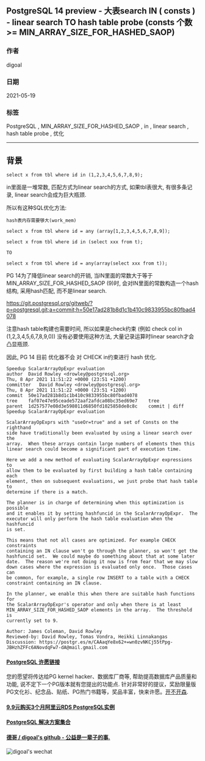 ## PostgreSQL 14 preview - 大表search IN ( consts ) - linear search TO hash table probe (consts 个数>= MIN_ARRAY_SIZE_FOR_HASHED_SAOP)  
    
### 作者    
digoal    
    
### 日期    
2021-05-19     
    
### 标签    
PostgreSQL , MIN_ARRAY_SIZE_FOR_HASHED_SAOP , in , linear search , hash table probe , 优化      
    
----    
    
## 背景    
  
```  
select x from tbl where id in (1,2,3,4,5,6,7,8,9);   
```  
  
in里面是一堆常数, 匹配方式为linear search的方式, 如果tbl表很大, 有很多条记录, linear search会成为巨大瓶颈.  
  
所以有这种SQL优化方法:   
  
```  
hash表内存需要够大(work_mem)  
  
select x from tbl where id = any (array[1,2,3,4,5,6,7,8,9]);   
```  
  
```  
select x from tbl where id in (select xxx from t);  
  
TO  
  
select x from tbl where id = any(array(select xxx from t));  
```  
  
PG 14为了降低linear search的开销, 当IN里面的常数大于等于MIN_ARRAY_SIZE_FOR_HASHED_SAOP (9)时, 会对IN里面的常数构造一个hash结构, 采用hash匹配, 而不是linear search.   
  
https://git.postgresql.org/gitweb/?p=postgresql.git;a=commit;h=50e17ad281b8d1c1b410c9833955bc80fbad4078  
  
注意hash table构建也需要时间, 所以如果是check约束 (例如 check col in (1,2,3,4,5,6,7,8,9,0)) 没有必要使用这种方法, 大量记录运算时linear search才会凸显瓶颈.    
  
因此, PG 14 目前 优化器不会 对 CHECK in约束进行 hash 优化.   
  
```  
Speedup ScalarArrayOpExpr evaluation  
author	David Rowley <drowley@postgresql.org>	  
Thu, 8 Apr 2021 11:51:22 +0000 (23:51 +1200)  
committer	David Rowley <drowley@postgresql.org>	  
Thu, 8 Apr 2021 11:51:22 +0000 (23:51 +1200)  
commit	50e17ad281b8d1c1b410c9833955bc80fbad4078  
tree	faf07e47e95ceade572aaf2afdca08bc35ed69e7	tree  
parent	1d257577e08d3e598011d6850fd1025858de8c8c	commit | diff  
Speedup ScalarArrayOpExpr evaluation  
  
ScalarArrayOpExprs with "useOr=true" and a set of Consts on the righthand  
side have traditionally been evaluated by using a linear search over the  
array.  When these arrays contain large numbers of elements then this  
linear search could become a significant part of execution time.  
  
Here we add a new method of evaluating ScalarArrayOpExpr expressions to  
allow them to be evaluated by first building a hash table containing each  
element, then on subsequent evaluations, we just probe that hash table to  
determine if there is a match.  
  
The planner is in charge of determining when this optimization is possible  
and it enables it by setting hashfuncid in the ScalarArrayOpExpr.  The  
executor will only perform the hash table evaluation when the hashfuncid  
is set.  
  
This means that not all cases are optimized. For example CHECK constraints  
containing an IN clause won't go through the planner, so won't get the  
hashfuncid set.  We could maybe do something about that at some later  
date.  The reason we're not doing it now is from fear that we may slow  
down cases where the expression is evaluated only once.  Those cases can  
be common, for example, a single row INSERT to a table with a CHECK  
constraint containing an IN clause.  
  
In the planner, we enable this when there are suitable hash functions for  
the ScalarArrayOpExpr's operator and only when there is at least  
MIN_ARRAY_SIZE_FOR_HASHED_SAOP elements in the array.  The threshold is  
currently set to 9.  
  
Author: James Coleman, David Rowley  
Reviewed-by: David Rowley, Tomas Vondra, Heikki Linnakangas  
Discussion: https://postgr.es/m/CAAaqYe8x62+=wn0zvNKCj55tPpg-JBHzhZFFc6ANovdqFw7-dA@mail.gmail.com  
```  
  
  
  
      
  
#### [PostgreSQL 许愿链接](https://github.com/digoal/blog/issues/76 "269ac3d1c492e938c0191101c7238216")
您的愿望将传达给PG kernel hacker、数据库厂商等, 帮助提高数据库产品质量和功能, 说不定下一个PG版本就有您提出的功能点. 针对非常好的提议，奖励限量版PG文化衫、纪念品、贴纸、PG热门书籍等，奖品丰富，快来许愿。[开不开森](https://github.com/digoal/blog/issues/76 "269ac3d1c492e938c0191101c7238216").  
  
  
#### [9.9元购买3个月阿里云RDS PostgreSQL实例](https://www.aliyun.com/database/postgresqlactivity "57258f76c37864c6e6d23383d05714ea")
  
  
#### [PostgreSQL 解决方案集合](https://yq.aliyun.com/topic/118 "40cff096e9ed7122c512b35d8561d9c8")
  
  
#### [德哥 / digoal's github - 公益是一辈子的事.](https://github.com/digoal/blog/blob/master/README.md "22709685feb7cab07d30f30387f0a9ae")
  
  
![digoal's wechat](../pic/digoal_weixin.jpg "f7ad92eeba24523fd47a6e1a0e691b59")
  
